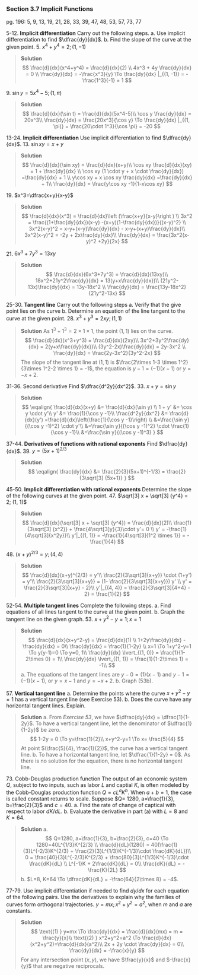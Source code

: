 ### Section 3.7 Implicit Functions
pg. 196: 5, 9, 13, 19, 21, 28, 33, 39, 47, 48, 53, 57, 73, 77

5-12\. **Implicit differentiation** Carry out the following steps.
a. Use implicit differentiation to find $\dfrac{dy}{dx}$.
b. Find the slope of the curve at the given point.
5\. $x^4+y^4=2; (1, -1)$
>**Solution**
$$
\frac{d}{dx}(x^4+y^4) = \frac{d}{dx}(2) \\
4x^3 + 4y \frac{dy}{dx} = 0 \\
\frac{dy}{dx} = -\frac{x^3}{y} \To \frac{dy}{dx} |_{(1, -1)} = -\frac{1^3}{-1} = 1
$$

9\. $\sin y = 5x^4-5; (1, \pi)$
>**Solution**
$$
\frac{d}{dx}(\sin t) = \frac{d}{dx}(5x^4-5)\\
\cos y \frac{dy}{dx} = 20x^3\\
\frac{dy}{dx} = \frac{20x^3}{\cos y} \To \frac{dy}{dx} |_{(1, \pi)} = \frac{20\cdot 1^3}{\cos \pi} = -20
$$

13-24\. **Implicit differentiation** Use implicit differentiation to find $\dfrac{dy}{dx}$.
13\. $\sin xy = x+y$
>**Solution**
$$
\frac{d}{dx}(\sin xy) = \frac{d}{dx}(x+y)\\
\cos xy \frac{d}{dx}(xy) = 1 + \frac{dy}{dx} \\
\cos xy (1 \cdot y + x \cdot \frac{dy}{dx}) =\frac{dy}{dx} + 1 \\
y\cos xy  + x \cos xy \frac{dy}{dx} =\frac{dy}{dx} + 1\\
\frac{dy}{dx} = \frac{y\cos xy -1}{1-x\cos xy}
$$

<!-- pagebreak -->
19\. $x^3=\dfrac{x+y}{x-y}$
>**Solution**
$$
\frac{d}{dx}(x^3) = \frac{d}{dx}\left (\frac{x+y}{x-y}\right ) \\
3x^2 = \frac{(1+\frac{dy}{dx})(x-y) -(x+y)(1-\frac{dy}{dx})}{(x-y)^2} \\
3x^2(x-y)^2 = x-y+(x-y)\frac{dy}{dx} - x-y+(x+y)\frac{dy}{dx}\\
3x^2(x-y)^2 = -2y + 2x\frac{dy}{dx}\\
\frac{dy}{dx} = \frac{3x^2(x-y)^2 +2y}{2x}
$$

21\. $6x^3+7y^3=13xy$
>**Solution**
$$
\frac{d}{dx}(6x^3+7y^3) = \frac{d}{dx}(13xy)\\
18x^2+21y^2\frac{dy}{dx} = 13(y+x\frac{dy}{dx})\\
(21y^2-13x)\frac{dy}{dx} = 13y-18x^2 \\
\frac{dy}{dx} = \frac{13y-18x^2}{21y^2-13x}
$$

25-30\. **Tangent line** Carry out the following steps
a. Verify that the give point lies on the curve
b. Determine an equation of the line tangent to the curve at the given point.
28\. $x^3+y^3 = 2xy; (1, 1)$
>**Solution**
As $1^3+1^3 = 2\times 1 \times 1$, the point $(1, 1)$ lies on the curve.
$$
\frac{d}{dx}(x^3+y^3) = \frac{d}{dx}(2xy)\\
3x^2+3y^2\frac{dy}{dx} = 2(y+x\frac{dy}{dx})\\
(3y^2-2x)\frac{dy}{dx} = 2y-3x^2 \\
\frac{dy}{dx} = \frac{2y-3x^2}{3y^2-2x}
$$
The slope of the tangent line at $(1, 1)$ is $\frac{2\times 1-3 \times 1^2}{3\times 1^2-2 \times 1} = -1$, the equation is $y-1=(-1)(x-1)$ or $y= -x+2$.

31-36\. Second derivative Find $\dfrac{d^2y}{dx^2}$.
33\. $x+y=\sin y$
>**Solution**
$$
\eqalign{
\frac{d}{dx}(x+y) &= \frac{d}{dx}(\sin y) \\
1 + y' &= \cos y \cdot y'\\
y' &= \frac{1}{\cos y -1}\\
\frac{d^2y}{dx^2} &= \frac{d}{dx}(y') =\frac{d}{dx}\left(\frac{1}{\cos y -1}\right) \\
&=\frac{\sin y}{(\cos y -1)^2} \cdot y'\\
&=\frac{\sin y}{(\cos y -1)^2} \cdot \frac{1}{\cos y -1}\\
&=\frac{\sin y}{(\cos y -1)^3}
}
$$

37-44\. **Derivatives of functions with rational exponents** Find $\dfrac{dy}{dx}$.
39\. $y= (5x+1)^{2/3}$
>**Solution**
$$
\eqalign{
\frac{dy}{dx} &= \frac{2}{3}(5x+1)^{-1/3} = \frac{2}{3\sqrt[3] {5x+1}}
}
$$

45-50\. **Implicit differentiation with rational exponents** Determine the slope of the following curves at the given point.
47\. $\sqrt[3] x + \sqrt[3] {y^4} = 2; (1, 1)$
>**Solution**
$$
\frac{d}{dx}(\sqrt[3] x + \sqrt[3] {y^4}) = \frac{d}{dx}(2)\\
\frac{1}{3\sqrt[3] {x^2}} + \frac{4\sqrt[3]y}{3}\cdot y'= 0 \\
y' = -\frac{1}{4\sqrt[3]{x^2y}}\\
y'|_{(1, 1)} = -\frac{1}{4\sqrt[3]{1^2 \times 1}} = -\frac{1}{4}
$$

<!-- pagebreak -->
48\. $(x+y)^{2/3} = y; (4, 4)$
>**Solution**
$$
\frac{d}{dx}(x+y)^{2/3} = y'\\
\frac{2}{3\sqrt[3]{x+y}} \cdot (1+y') = y'\\
\frac{2}{3\sqrt[3]{x+y}} = (1- \frac{2}{3\sqrt[3]{x+y}}) y' \\
y' = \frac{2}{3\sqrt[3]{x+y} - 2}\\
y'|_{(4, 4)} = \frac{2}{3\sqrt[3]{4+4} - 2} = \frac{1}{2}
$$

52-54\. **Multiple tangent lines** Complete the following steps.
a. Find equations of all lines tangent to the curve at the given point.
b. Graph the tangent line on the given graph.
53\. $x+y^2-y=1; x=1$
>**Solution**
$$
\frac{d}{dx}(x+y^2-y) = \frac{d}{dx}(1) \\
1+2y\frac{dy}{dx} -\frac{dy}{dx} = 0\\
\frac{dy}{dx} = \frac{1}{1-2y} \\
x=1 \To 1+y^2-y=1 \To y(y-1)=0 \To y=0, 1\\
\frac{dy}{dx} \lvert_{(1, 0)} = \frac{1}{1-2\times 0} = 1\\
\frac{dy}{dx} \lvert_{(1, 1)} = \frac{1}{1-2\times 1} = -1\\
$$
a. The equations of the tangent lines are $y-0=(1)(x-1)$ and $y-1=(-1)(x-1)$, or $y=x-1$ and $y=-x+2$.
b. Graph (53b).

57\. **Vertical tangent line**
a. Determine the points where the curve $x+y^2-y=1$ has a vertical tangent line (see Exercise 53).
b. Does the curve have any horizontal tangent lines. Explain.
>**Solution**
a. From *Exercise 53*, we have $\dfrac{dy}{dx} = \dfrac{1}{1-2y}$. To have a vertical tangent line, let the denominator of $\dfrac{1}{1-2y}$ be zero.
$$
1-2y = 0 \To y=\frac{1}{2}\\
x+y^2-y=1 \To x= \frac{5}{4}
$$
At point $(\frac{5}{4}, \frac{1}{2})$, the curve has a vertical tangent line.
b. To have a horizontal tangent line, let $\dfrac{1}{1-2y} = 0$. As there is no solution for the equation, there is no horizontal tangent line.

73\. Cobb-Douglas production function The output of an economic system $Q$, subject to two inputs, such as labor $L$ and captial $K$, is often modeled by the Cobb-Douglas production function $Q=cL^aK^b$. When $a+b=1$, the case is called constant returns to scale. Suppose $Q= 1280, a=\frac{1}{3}, b=\frac{2}{3}$ and $c=40$.
a. Find the rate of change of captical with respect to labor $dK/dL$.
b. Evaluate the derivative in part (a) with $L=8$ and $K=64$.
>**Solution**
a.
$$
Q=1280, a=\frac{1}{3}, b=\frac{2}{3}, c=40 \To 1280=40L^{1/3}K^{2/3} \\
\frac{d}{dL}(1280) = 40(\frac{1}{3}L^{-2/3}K^{2/3} + \frac{2}{3}L^{1/3}K^{-1/3}\cdot \frac{dK}{dL})\\
0 = \frac{40}{3}L^{-2/3}K^{2/3} + \frac{80}{3}L^{1/3}K^{-1/3}\cdot \frac{dK}{dL} \\
L^{-1}K + 2\frac{dK}{dL} = 0\\
\frac{dK}{dL} = -\frac{K}{2L}
$$
b. $L=8, K=64 \To \dfrac{dK}{dL} = -\frac{64}{2\times 8} = -4$.

77-79\. Use implicit differentiation if needed to find $dy/dx$ for each equation of the following pairs. Use the derivatives to explain why the families of curves form orthogonal trajectories.
$y=mx; x^2+y^2=a^2$, when $m$ and $a$ are constants.
>**Solution**
$$
\text{(1) } y=mx \To \frac{dy}{dx} = \frac{d}{dx}(mx) = m = \frac{y}{x}\\
\text{(2) } x^2+y^2=a^2 \To \frac{d}{dx}(x^2+y^2)=\frac{d}{dx}(a^2)\\
2x + 2y \cdot \frac{dy}{dx} = 0\\
\frac{dy}{dx} = -\frac{x}{y}
$$
For any intersection point $(x, y)$, we have $\frac{y}{x}$ and $-\frac{x}{y}$ that are negative reciprocals.
